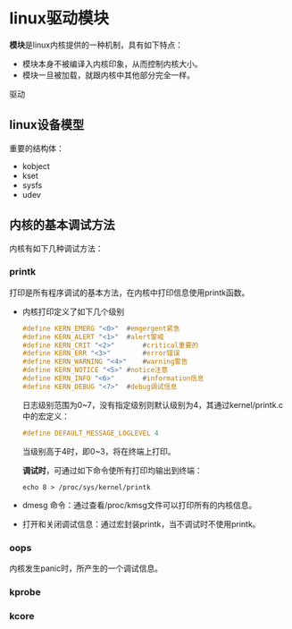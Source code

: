 # linux驱动模块

**模块**是linux内核提供的一种机制，具有如下特点：

- 模块本身不被编译入内核印象，从而控制内核大小。
- 模块一旦被加载，就跟内核中其他部分完全一样。

驱动 

## linux设备模型

重要的结构体：

- kobject
- kset
- sysfs
- udev



## 内核的基本调试方法

内核有如下几种调试方法：

### printk

打印是所有程序调试的基本方法，在内核中打印信息使用printk函数。

- 内核打印定义了如下几个级别

  ~~~c
  #define KERN_EMERG "<0>"	#emgergent紧急
  #define KERN_ALERT "<1>"	#alert警戒
  #define KERN_CRIT "<2>"		#critical重要的
  #define KERN_ERR "<3>"		#error错误
  #define KERN_WARNING "<4>"	#warning警告
  #define KERN_NOTICE "<5>"	#notice注意
  #define KERN_INFO "<6>"		#information信息
  #define KERN_DEBUG "<7>"	#debug调试信息
  ~~~

  日志级别范围为0~7，没有指定级别则默认级别为4，其通过kernel/printk.c中的宏定义：

  ~~~c
  #define DEFAULT_MESSAGE_LOGLEVEL 4
  ~~~

  当级别高于4时，即0~3，将在终端上打印。

  **调试时**，可通过如下命令使所有打印均输出到终端：

  ~~~shell
  echo 8 > /proc/sys/kernel/printk
  ~~~

- dmesg 命令：通过查看/proc/kmsg文件可以打印所有的内核信息。

- 打开和关闭调试信息：通过宏封装printk，当不调试时不使用printk。

### oops

内核发生panic时，所产生的一个调试信息。

### kprobe



### kcore

